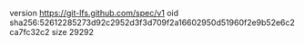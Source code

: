 version https://git-lfs.github.com/spec/v1
oid sha256:52612285273d92c2952d3f3d709f2a16602950d51960f2e9b52e6c2ca7fc32c2
size 29292
